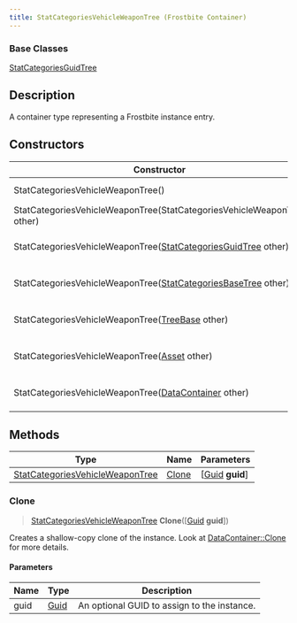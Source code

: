 ```yaml
---
title: StatCategoriesVehicleWeaponTree (Frostbite Container)
---
```

### Base Classes

[StatCategoriesGuidTree](StatCategoriesGuidTree)

## Description

A container type representing a Frostbite instance entry.

## Constructors

| Constructor                                                                                | Description                                                                                                                                           |
| ------------------------------------------------------------------------------------------ | ----------------------------------------------------------------------------------------------------------------------------------------------------- |
| StatCategoriesVehicleWeaponTree()                                                          | Create a new instance of this container type.                                                                                                         |
| StatCategoriesVehicleWeaponTree(StatCategoriesVehicleWeaponTree other)                     | Create a reference copy of an instance of the same type.                                                                                              |
| StatCategoriesVehicleWeaponTree([StatCategoriesGuidTree](StatCategoriesGuidTree) other)    | Upcast an instance of type [StatCategoriesGuidTree](StatCategoriesGuidTree) to [StatCategoriesVehicleWeaponTree](StatCategoriesVehicleWeaponTree).    |
| StatCategoriesVehicleWeaponTree([StatCategoriesBaseTree](StatCategoriesBaseTree) other)    | Upcast an instance of type [StatCategoriesBaseTree](StatCategoriesBaseTree) to [StatCategoriesVehicleWeaponTree](StatCategoriesVehicleWeaponTree).    |
| StatCategoriesVehicleWeaponTree([TreeBase](TreeBase) other)                                | Upcast an instance of type [TreeBase](TreeBase) to [StatCategoriesVehicleWeaponTree](StatCategoriesVehicleWeaponTree).                                |
| StatCategoriesVehicleWeaponTree([Asset](Asset) other)                                      | Upcast an instance of type [Asset](Asset) to [StatCategoriesVehicleWeaponTree](StatCategoriesVehicleWeaponTree).                                      |
| StatCategoriesVehicleWeaponTree([DataContainer](/vext/ref/cls/shr/datacontainer) other) | Upcast an instance of type [DataContainer](/vext/ref/cls/shr/datacontainer) to [StatCategoriesVehicleWeaponTree](StatCategoriesVehicleWeaponTree). |

## Methods

| Type                                                               | Name            | Parameters                                     |
| ------------------------------------------------------------------ | --------------- | ---------------------------------------------- |
| [StatCategoriesVehicleWeaponTree](StatCategoriesVehicleWeaponTree) | [Clone](#clone) | \[[Guid](/vext/ref/cls/shr/guid) **guid**\] |

### Clone

> [StatCategoriesVehicleWeaponTree](StatCategoriesVehicleWeaponTree) **Clone**(\[[Guid](/vext/ref/cls/shr/guid) **guid**\])

Creates a shallow-copy clone of the instance. Look at [DataContainer::Clone](/vext/ref/cls/shr/datacontainer#clone) for more details.

#### Parameters

| Name | Type         | Description                                 |
| ---- | ------------ | ------------------------------------------- |
| guid | [Guid](Guid) | An optional GUID to assign to the instance. |
